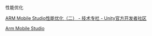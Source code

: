 
性能优化

[ARM Mobile Studio性能优化（二） - 技术专栏 - Unity官方开发者社区](https://developer.unity.cn/projects/5f7935c3edbc2a001f898bff)

[Arm Mobile Studio](https://developer.arm.com/Tools%20and%20Software/Arm%20Mobile%20Studio)